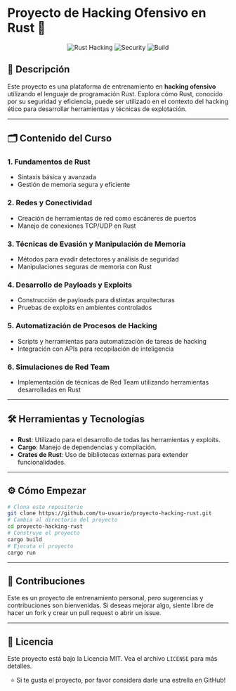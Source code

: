 
# Proyecto de Hacking Ofensivo en Rust 🚀

<div align="center">

![Rust Hacking](https://img.shields.io/badge/Rust-Hacking-red)
![Security](https://img.shields.io/badge/security-offensive-blue.svg)
![Build](https://img.shields.io/badge/build-passing-brightgreen.svg)

</div>

## 📜 Descripción

Este proyecto es una plataforma de entrenamiento en **hacking ofensivo** utilizando el lenguaje de programación Rust. Explora cómo Rust, conocido por su seguridad y eficiencia, puede ser utilizado en el contexto del hacking ético para desarrollar herramientas y técnicas de explotación.

---

## 🗂 Contenido del Curso

### 1. **Fundamentos de Rust**
   - Sintaxis básica y avanzada
   - Gestión de memoria segura y eficiente

### 2. **Redes y Conectividad**
   - Creación de herramientas de red como escáneres de puertos
   - Manejo de conexiones TCP/UDP en Rust

### 3. **Técnicas de Evasión y Manipulación de Memoria**
   - Métodos para evadir detectores y análisis de seguridad
   - Manipulaciones seguras de memoria con Rust

### 4. **Desarrollo de Payloads y Exploits**
   - Construcción de payloads para distintas arquitecturas
   - Pruebas de exploits en ambientes controlados

### 5. **Automatización de Procesos de Hacking**
   - Scripts y herramientas para automatización de tareas de hacking
   - Integración con APIs para recopilación de inteligencia

### 6. **Simulaciones de Red Team**
   - Implementación de técnicas de Red Team utilizando herramientas desarrolladas en Rust

---

## 🛠 Herramientas y Tecnologías

- **Rust**: Utilizado para el desarrollo de todas las herramientas y exploits.
- **Cargo**: Manejo de dependencias y compilación.
- **Crates de Rust**: Uso de bibliotecas externas para extender funcionalidades.

---

## ⚙ Cómo Empezar

```bash
# Clona este repositorio
git clone https://github.com/tu-usuario/proyecto-hacking-rust.git
# Cambia al directorio del proyecto
cd proyecto-hacking-rust
# Construye el proyecto
cargo build
# Ejecuta el proyecto
cargo run
```

---

## 🤝 Contribuciones

Este es un proyecto de entrenamiento personal, pero sugerencias y contribuciones son bienvenidas. Si deseas mejorar algo, siente libre de hacer un fork y crear un pull request o abrir un issue.

---

## 📄 Licencia

Este proyecto está bajo la Licencia MIT. Vea el archivo `LICENSE` para más detalles.

<div align="center">

⭐ Si te gusta el proyecto, por favor considera darle una estrella en GitHub!

</div>
